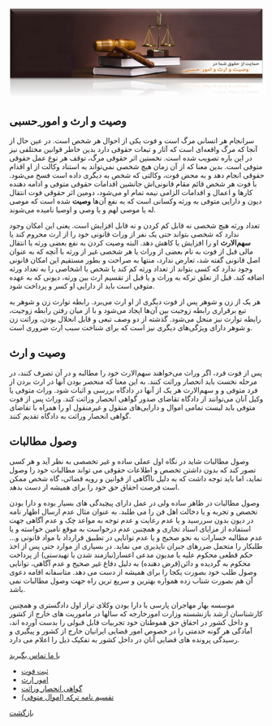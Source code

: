 ![court](/images/court.png)

## وصیت و ارث و امور ِحسبی
سرانجام هر انسانی مرگ است و فوت یکی از احوال هر شخص است. در عین حال از آنجا که مرگ واقعه‌ای است که آثار و تبعات حقوقی دارد بدین خاطر قوانین مختلفی نیز در این باره تصویب شده است. نخستین اثر حقوقی مرگ، توقف هر نوع عمل حقوقی متوفی است. بدین معنا که از آن زمان هیچ شخصی نمی‌تواند به استناد وکالت از او اقدام حقوقی انجام دهد و به محض فوت، وکالتی که شخص به دیگری داده است فسخ می‌شود. با فوت هر شخص قائم مقام قانونی‌اش جانشین اقدامات حقوقی متوفی و ادامه دهنده کارها و اعمال و اقدامات الزامی نیمه تمام او می‌شود، دومین اثر حقوقی فوت انتقال دیون و دارایی متوفی به ورثه وکسانی است که به نفع آن‌ها __وصیت__ شده است که موصی له یا موصی لهم و یا وصی و اوصیا نامیده می‌شوند.

تعداد ورثه هیچ شخصی نه قابل کم کردن و نه قابل افزایش است. یعنی این امکان وجود ندارد که شخصی بتواند حتی یک نفر از وراث قانونی خود را از ارث محروم کند یا **سهم‌الارث** او را افزایش یا کاهش دهد. البته وصیت کردن به نفع بعضی ورثه یا انتقال مالی قبل از فوت به نام بعضی از وراث یا هر شخصی غیر از ورثه با آنچه که به عنوان اصل قانونی گفته شد، تعارض ندارد، منتها به صراحت و بطور مستقیم این امکان قانونی وجود ندارد که کسی بتواند از تعداد ورثه کم کند یا شخص یا اشخاصی را به تعداد ورثه اضافه کند.
قبل از تعلق ترکه به وراث و یا قبل از تقسیم ارث بین ورثه، دیونی که به عهده متوفی است باید از دارایی او کسر و پرداخت شود.

هر یک از زن و شوهر پس از فوت دیگری از او ارث می‌برد. رابطه توارث زن و شوهر به تبع برقراری رابطه زوجیت بین آن‌ها ایجاد می‌شود و با از میان رفتن رابطه زوجیت، رابطه توارث نیز منحل می‌شود. گذشته از دو وصف تبعی و قابل انحلال بودن، وراثت زن و شوهر دارای ویژگی‌های دیگری نیز است که برای شناخت سبب ارث ضروری است.

## وصیت و ارث
پس از فوت فرد، اگر وراث می‌خواهند سهم‌الارث خود را مطالبه و در آن تصرف کنند، در مرحله نخست باید انحصار وراثت کنند. به این معنا که منحصر بودن آنها در ارث بردن از فرد متوفی و و سهم‌الارث هر یک از آنها در دادگاه بررسی و اثبات شود. وراث متوفی یا وکیل آنان می‌توانند از دادگاه تقاضای صدور گواهی انحصار وراثت کند. وراث پس از فوت متوفی باید لیست تمامی اموال و دارایی‌های منقول و غیرمنقول او را همراه با تقاضای گواهی انحصار وراثت به دادگاه تقدیم کنند.

## وصول مطالبات
وصول مطالبات شاید در نگاه اول عملی ساده و غیر تخصصی به نظر آید و هر کسی تصور کند که بدون داشتن تخصص و اطلاعات حقوقی می تواند مطالبات خود را وصول نماید، اما باید توجه داشت که به دلیل ناآگاهی از قوانین و رویه قضائی، گاه شخص ممکن است فرصت احقاق حق خود را برای همیشه از دست بدهد.

وصول مطالبات در ظاهر ساده ولی در عمل دارای پیچیدگی های بسیار بوده و دارا بودن تخصص و تجربه و یا دخالت اهل فن را می طلبد. به عنوان مثال عدم ارسال اظهار نامه در دیون بدون سررسید و یا عدم رعایت و عدم توجه به مواعد چک و عدم آگاهی جهت استفاده از مزایای اسناد تجاری و همچنین عدم درخواست به موقع تامین خواسته و یا عدم مطالبه خسارات به نحو صحیح و یا عدم توانایی در تطبیق قرارداد با مواد قانونی و… طلبکار را متحمل ضررهای جبران ناپذیری می نماید. در بسیاری از موارد حتی پس از اخذ حکم قطعی محکوم علیه یا مدیون مدعی اعسار(نیازمند شدن یا تهیدستی) از پرداخت محکوم به گردیده و دائن(قرض دهنده) به دلیل دفاع غیر صحیح و عدم آگاهی، توانایی وصول طلب خود بصورت یکجا را برای همیشه از دست می دهد. متاسفانه اقامه دعوی آن هم بصورت شتاب زده همواره بهترین و سریع ترین راه جهت وصول مطالبات نمی باشد.

موسسه بهار مهاجران پارسی با دارا بودن وکلای تراز اول دادگستری و همچنین کارشناسان ارشد بازنشسته وزارت امورخارجه که سالها در ماموریت های خارج از کشور و داخل کشور در احقاق حق هموطنان خود تجربیات قابل قبولی را بدست آورده اند، آمادگی هر گونه خدمتی را در خصوص امور قضایی ایرانیان خارج از کشور و پیگیری و رسیدگی پرونده های قضایی آنان در داخل کشور به تفکیک ذیل را اعلام می دارد.

[با ما تماس بگیرید](#sect5)

<ul class="simple-menu">
	<li><a href="page.php?id=fot">ثبت فوت</a></li>
	<li><a href="page.php?id=ers2">امور ارث</a></li>
	<li><a href="page.php?id=govahi_enhesar">گواهی انحصار وراثت</a></li>
	<li><a href="page.php?id=taqsim_tarkeh">تقسیم نامه ترکه (اموال متوفی)</a></li>
</ul>

[بازگشت](.)